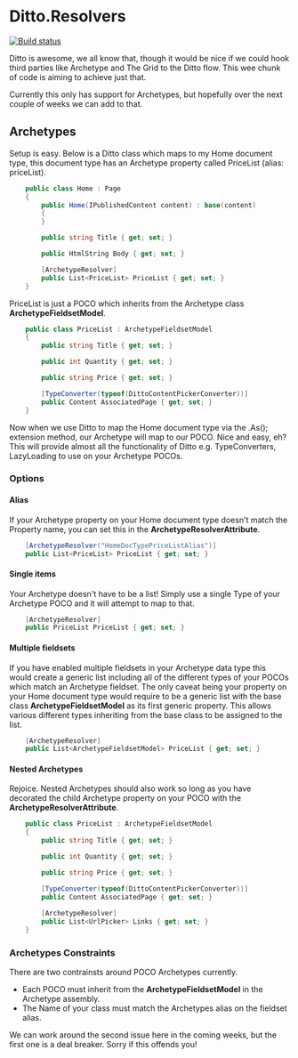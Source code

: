 # Ditto.Resolvers

[![Build status](https://ci.appveyor.com/api/projects/status/8hwtv62nmrqlbtm3?svg=true)](https://ci.appveyor.com/project/MichaelLaw/ditto-resolvers)

Ditto is awesome, we all know that, though it would be nice if we could hook third parties like Archetype and The Grid to the Ditto flow. This wee chunk of code is aiming to achieve just that.

Currently this only has support for Archetypes, but hopefully over the next couple of weeks we can add to that.

## Archetypes

Setup is easy. Below is a Ditto class which maps to my Home document type, this document type has an Archetype property called PriceList (alias: priceList).

```csharp
	public class Home : Page
    {
        public Home(IPublishedContent content) : base(content)
        {
        }

        public string Title { get; set; }

        public HtmlString Body { get; set; }

        [ArchetypeResolver]
        public List<PriceList> PriceList { get; set; }
    }
```
PriceList is just a POCO which inherits from the Archetype class **ArchetypeFieldsetModel**.

```csharp
	public class PriceList : ArchetypeFieldsetModel
    {
        public string Title { get; set; }

        public int Quantity { get; set; }

        public string Price { get; set; }

        [TypeConverter(typeof(DittoContentPickerConverter))]
        public Content AssociatedPage { get; set; }
    }
```

Now when we use Ditto to map the Home document type via the .As<Home>(); extension method, our Archetype will map to our POCO. Nice and easy, eh? This will provide almost all the functionality of Ditto e.g. TypeConverters, LazyLoading to use on your Archetype POCOs.

### Options

#### Alias

If your Archetype property on your Home document type doesn't match the Property name, you can set this in the **ArchetypeResolverAttribute**.

```csharp
	[ArchetypeResolver("HomeDocTypePriceListAlias")]
	public List<PriceList> PriceList { get; set; }
```

#### Single items

Your Archetype doesn't have to be a list! Simply use a single Type of your Archetype POCO and it will attempt to map to that.

```csharp
	[ArchetypeResolver]
	public PriceList PriceList { get; set; }
```

#### Multiple fieldsets

If you have enabled multiple fieldsets in your Archetype data type this would create a generic list including all of the different types of your POCOs which match an Archetype fieldset. The only caveat being your property on your Home document type would require to be a generic list with the base class **ArchetypeFieldsetModel** as its first generic property. This allows various different types inheriting from the base class to be assigned to the list.

```csharp
	[ArchetypeResolver]
	public List<ArchetypeFieldsetModel> PriceList { get; set; }
```

#### Nested Archetypes

Rejoice. Nested Archetypes should also work so long as you have decorated the child Archetype property on your POCO with the **ArchetypeResolverAttribute**.

```csharp
	public class PriceList : ArchetypeFieldsetModel
    {
        public string Title { get; set; }

        public int Quantity { get; set; }

        public string Price { get; set; }

        [TypeConverter(typeof(DittoContentPickerConverter))]
        public Content AssociatedPage { get; set; }
        
        [ArchetypeResolver]
		public List<UrlPicker> Links { get; set; }
    }
```

### Archetypes Constraints

There are two contrainsts around POCO Archetypes currently. 

* Each POCO must inherit from the **ArchetypeFieldsetModel** in the Archetype assembly.
* The Name of your class must match the Archetypes alias on the fieldset alias.  

We can work around the second issue here in the coming weeks, but the first one is a deal breaker. Sorry if this offends you!
